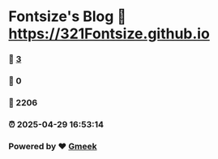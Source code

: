 # Fontsize's Blog :link: https://321Fontsize.github.io 
### :page_facing_up: [3](https://321Fontsize.github.io/tag.html) 
### :speech_balloon: 0 
### :hibiscus: 2206 
### :alarm_clock: 2025-04-29 16:53:14 
### Powered by :heart: [Gmeek](https://github.com/Meekdai/Gmeek)
